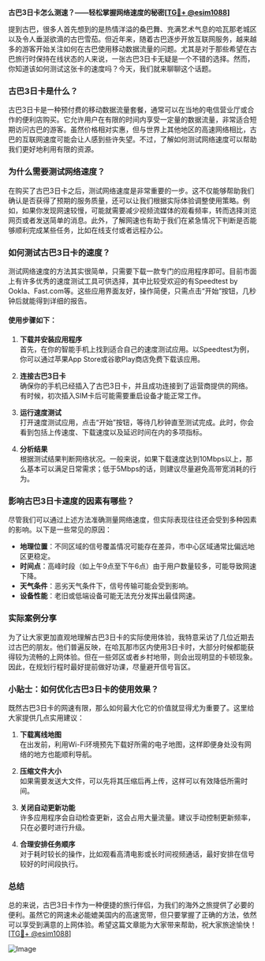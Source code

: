 **古巴3日卡怎么测速？——轻松掌握网络速度的秘密[[TG💪+ @esim1088](https://t.me/s/esim1088)]**

提到古巴，很多人首先想到的是热情洋溢的桑巴舞、充满艺术气息的哈瓦那老城区以及令人垂涎欲滴的古巴雪茄。但近年来，随着古巴逐步开放互联网服务，越来越多的游客开始关注如何在古巴使用移动数据流量的问题。尤其是对于那些希望在古巴旅行时保持在线状态的人来说，一张古巴3日卡无疑是一个不错的选择。然而，你知道该如何测试这张卡的速度吗？今天，我们就来聊聊这个话题。

### 古巴3日卡是什么？

古巴3日卡是一种预付费的移动数据流量套餐，通常可以在当地的电信营业厅或合作的便利店购买。它允许用户在有限的时间内享受一定量的数据流量，非常适合短期访问古巴的游客。虽然价格相对实惠，但与世界上其他地区的高速网络相比，古巴的互联网速度可能会让人感到些许失望。不过，了解如何测试网络速度可以帮助我们更好地利用有限的资源。

### 为什么需要测试网络速度？

在购买了古巴3日卡之后，测试网络速度是非常重要的一步。这不仅能够帮助我们确认是否获得了预期的服务质量，还可以让我们根据实际体验调整使用策略。例如，如果你发现网速较慢，可能就需要减少视频流媒体的观看频率，转而选择浏览网页或者发送简单的消息。此外，了解网速也有助于我们在紧急情况下判断是否能够顺利完成某些任务，比如在线支付或者远程办公。

### 如何测试古巴3日卡的速度？

测试网络速度的方法其实很简单，只需要下载一款专门的应用程序即可。目前市面上有许多优秀的速度测试工具可供选择，其中比较受欢迎的有Speedtest by Ookla、Fast.com等。这些应用界面友好，操作简便，只需点击“开始”按钮，几秒钟后就能得到详细的报告。

#### 使用步骤如下：

1. **下载并安装应用程序**  
   首先，在你的智能手机上找到适合自己的速度测试应用。以Speedtest为例，你可以通过苹果App Store或谷歌Play商店免费下载该应用。

2. **连接古巴3日卡**  
   确保你的手机已经插入了古巴3日卡，并且成功连接到了运营商提供的网络。有时候，初次插入SIM卡后可能需要重启设备才能正常工作。

3. **运行速度测试**  
   打开速度测试应用，点击“开始”按钮，等待几秒钟直至测试完成。此时，你会看到包括上传速度、下载速度以及延迟时间在内的多项指标。

4. **分析结果**  
   根据测试结果判断网络状况。一般来说，如果下载速度达到10Mbps以上，那么基本可以满足日常需求；低于5Mbps的话，则建议尽量避免高带宽消耗的行为。

### 影响古巴3日卡速度的因素有哪些？

尽管我们可以通过上述方法准确测量网络速度，但实际表现往往还会受到多种因素的影响。以下是一些常见的原因：

- **地理位置**：不同区域的信号覆盖情况可能存在差异，市中心区域通常比偏远地区更稳定。
- **时间点**：高峰时段（如上午9点至下午6点）由于用户数量较多，可能导致网速下降。
- **天气条件**：恶劣天气条件下，信号传输可能会受到影响。
- **设备性能**：老旧或低端设备可能无法充分发挥出最佳网速。

### 实际案例分享

为了让大家更加直观地理解古巴3日卡的实际使用体验，我特意采访了几位近期去过古巴的朋友。他们普遍反映，在哈瓦那市区内使用3日卡时，大部分时候都能获得较为流畅的上网体验。但在一些郊区或者乡村地带，则会出现明显的卡顿现象。因此，在规划行程时最好提前做好功课，尽量避开信号盲区。

### 小贴士：如何优化古巴3日卡的使用效果？

既然古巴3日卡的网速有限，那么如何最大化它的价值就显得尤为重要了。这里给大家提供几点实用建议：

1. **下载离线地图**  
   在出发前，利用Wi-Fi环境预先下载好所需的电子地图，这样即便身处没有网络的地方也能顺利导航。

2. **压缩文件大小**  
   如果需要发送大文件，可以先将其压缩后再上传，这样可以有效降低所需时间。

3. **关闭自动更新功能**  
   许多应用程序会自动检查更新，这会占用大量流量。建议手动控制更新频率，只在必要时进行升级。

4. **合理安排任务顺序**  
   对于耗时较长的操作，比如观看高清电影或长时间视频通话，最好安排在信号较好的时间段执行。

### 总结

总的来说，古巴3日卡作为一种便捷的旅行伴侣，为我们的海外之旅提供了必要的便利。虽然它的网速未必能媲美国内的高速宽带，但只要掌握了正确的方法，依然可以享受到满意的上网体验。希望这篇文章能为大家带来帮助，祝大家旅途愉快！[[TG💪+ @esim1088](https://t.me/s/esim1088)] 

![Image](https://i.postimg.cc/4NQfJmqS/Snipaste-2025-05-13-00-14-12.png)